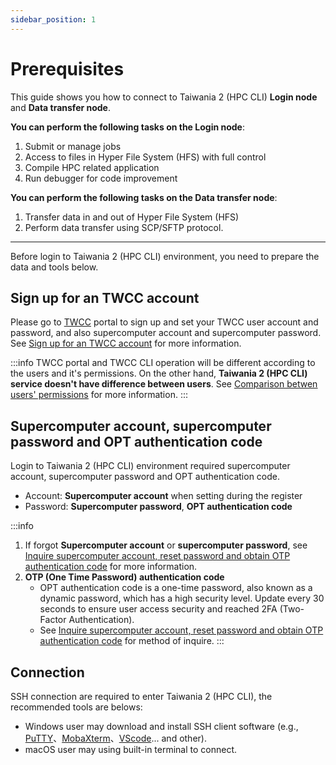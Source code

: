 ```yaml
---
sidebar_position: 1
---
```


# Prerequisites
This guide shows you how to connect to Taiwania 2 (HPC CLI) **Login node** and **Data transfer node**.

 
**You can perform the following tasks on the Login node**:
1. Submit or manage jobs
2. Access to files in Hyper File System (HFS) with full control
3. Compile HPC related application
4. Run debugger for code improvement

**You can perform the following tasks on the Data transfer node**:
1. Transfer data in and out of Hyper File System (HFS)
2. Perform data transfer using SCP/SFTP protocol.

---

Before login to Taiwania 2 (HPC CLI) environment, you need to prepare the data and tools below.

## Sign up for an TWCC account
Please go to [TWCC](https://www.twcc.ai/) portal to sign up and set your TWCC user account and password, and also supercomputer account and supercomputer password. See [Sign up for an TWCC account](https://www.twcc.ai/doc?page=register_account) for more information. 

:::info
TWCC portal and TWCC CLI operation will be different according to the users and it's permissions. On the other hand, **Taiwania 2 (HPC CLI) service doesn't have difference between users**. See [<ins>Comparison betwen users' permissions</ins>](https://man.twcc.ai/@twccdocs/role-main-en) for more information.
:::

## Supercomputer account, supercomputer password and OPT authentication code

Login to Taiwania 2 (HPC CLI) environment required supercomputer account, supercomputer password and OPT authentication code.

- Account: **Supercomputer account** when setting during the register
- Password: **Supercomputer password**, **OPT authentication code**


:::info
1. If forgot **Supercomputer account** or **supercomputer password**, see [<ins>Inquire supercomputer account, reset password and obtain OTP authentication code</ins>](https://man.twcc.ai/@twccdocs/guide-service-hostname-pwd-otp-zh) for more information.
2. **OTP (One Time Password) authentication code**
    - OPT authentication code is a one-time password, also known as a dynamic password, which has a high security level. Update every 30 seconds to ensure user access security and reached 2FA (Two-Factor Authentication).
    - See [<ins>Inquire supercomputer account, reset password and obtain OTP authentication code</ins>](https://man.twcc.ai/@twccdocs/guide-service-hostname-pwd-otp-zh#%E5%8F%96%E5%BE%97-OTP-%E8%AA%8D%E8%AD%89%E7%A2%BC) for method of inquire.
:::

## Connection

SSH connection are required to enter Taiwania 2 (HPC CLI), the recommended tools are belows:

- Windows user may download and install SSH client software (e.g., [PuTTY](https://www.chiark.greenend.org.uk/~sgtatham/putty/latest.html)、[MobaXterm](https://mobaxterm.mobatek.net/download-home-edition.html)、[VScode](https://code.visualstudio.com/blogs/2019/10/03/remote-ssh-tips-and-tricks)... and other).
- macOS user may using built-in terminal to connect.